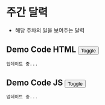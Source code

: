 # 주간 달력
- 해당 주차의 일을 보여주는 달력

## Demo Code HTML <button class="btn-toggle-code" id="toggle-code1">Toggle</button>
```html
업데이트 중...
```

## Demo Code JS <button class="btn-toggle-code" id="toggle-code2">Toggle</button>
```javascript
업데이트 중...
```